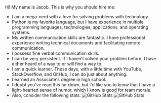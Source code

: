 Hi! My name is Jacob. This is why you should hire me:
- I am a mega-nerd with a love for solving problems with technology.
- Python is my favorite language, but I have experience in multiple programming languages, technologies, applications, and operating systems.
- My written communication skills are fantastic. I have professional experience writing technical documents and facilitating remote communication.
- I possess fine verbal communication skills. 
- I can be very persistent. If I haven't solved your problem before, I have either heard of a way to or will find a way to. 
- I am a quick learner. These days, with a little time with YouTube, StackOverflow, and GitHub, I can do just about anything.
- I earned an Associate's degree in high school.
- I doubt you've read this far down, but I'd like you to know that I have a light-hearted sense of humor, which I know is good for team morale.
- Also, consider the following stats:
![GitHub Stats](https://github-readme-stats.vercel.app/api/top-langs/?username=JacobDPoland&theme=dark&show_icons=true&hide_border=true&layout=compact)
![GitHub Stats](https://streak-stats.demolab.com?user=JacobDPoland&theme=dark&hide_border=true)


